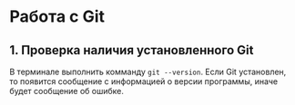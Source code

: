 # Работа с Git
## 1. Проверка наличия установленного Git
В терминале выполнить комманду `git --version`. Если Git установлен, то появится сообщение с информацией о версии программы, иначе будет сообщение об ошибке.